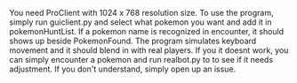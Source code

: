 You need ProClient with 1024 x 768 resolution size. To use the program, simply run guiclient.py and select what pokemon you want and add it in pokemonHuntList. If a pokemon name is recognized in encounter, it should shows up beside PokemonFound. The program simulates keyboard movement and it should blend in with real players.
If you it doesnt work, you can simply encounter a pokemon and run realbot.py to to see if it needs adjustment. If you don't understand, simply open up an issue.
